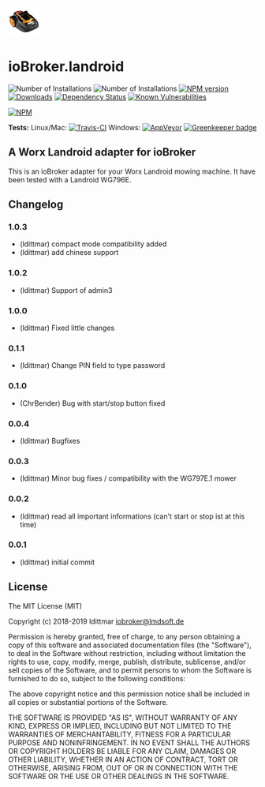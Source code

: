 ![Logo](admin/landroid.png)
# ioBroker.landroid

![Number of Installations](http://iobroker.live/badges/landroid-installed.svg) ![Number of Installations](http://iobroker.live/badges/landroid-stable.svg) [![NPM version](http://img.shields.io/npm/v/iobroker.landroid.svg)](https://www.npmjs.com/package/iobroker.landroid)
[![Downloads](https://img.shields.io/npm/dm/iobroker.landroid.svg)](https://www.npmjs.com/package/iobroker.landroid)
[![Dependency Status](https://img.shields.io/david/iobroker-community-adapters/iobroker.landroid.svg)](https://david-dm.org/iobroker-community-adapters/iobroker.landroid)
[![Known Vulnerabilities](https://snyk.io/test/github/iobroker-community-adapters/ioBroker.landroid/badge.svg)](https://snyk.io/test/github/iobroker-community-adapters/ioBroker.landroid)

[![NPM](https://nodei.co/npm/iobroker.landroid.png?downloads=true)](https://nodei.co/npm/iobroker.landroid/)

**Tests:** Linux/Mac: [![Travis-CI](http://img.shields.io/travis/iobroker-community-adapters/ioBroker.landroid/master.svg)](https://travis-ci.org/iobroker-community-adapters/ioBroker.landroid)
Windows: [![AppVeyor](https://ci.appveyor.com/api/projects/status/github/iobroker-community-adapters/ioBroker.landroid?branch=master&svg=true)](https://ci.appveyor.com/project/iobroker-community-adapters/ioBroker-landroid/) 
[![Greenkeeper badge](https://badges.greenkeeper.io/iobroker-community-adapters/ioBroker.landroid.svg)](https://greenkeeper.io/)


## A Worx Landroid adapter for ioBroker

This is an ioBroker adapter for your Worx Landroid mowing machine. It have been tested with a Landroid WG796E.

## Changelog

### 1.0.3
* (ldittmar) compact mode compatibility added
* (ldittmar) add chinese support

### 1.0.2
* (ldittmar) Support of admin3

### 1.0.0
* (ldittmar) Fixed little changes

### 0.1.1
* (ldittmar) Change PIN field to type password

### 0.1.0
* (ChrBender) Bug with start/stop button fixed

### 0.0.4
* (ldittmar) Bugfixes

### 0.0.3
* (ldittmar) Minor bug fixes / compatibility with the WG797E.1 mower

### 0.0.2
* (ldittmar) read all important informations (can't start or stop ist at this time)

### 0.0.1
* (ldittmar) initial commit

## License
The MIT License (MIT)

Copyright (c) 2018-2019 ldittmar <iobroker@lmdsoft.de>

Permission is hereby granted, free of charge, to any person obtaining a copy
of this software and associated documentation files (the "Software"), to deal
in the Software without restriction, including without limitation the rights
to use, copy, modify, merge, publish, distribute, sublicense, and/or sell
copies of the Software, and to permit persons to whom the Software is
furnished to do so, subject to the following conditions:

The above copyright notice and this permission notice shall be included in
all copies or substantial portions of the Software.

THE SOFTWARE IS PROVIDED "AS IS", WITHOUT WARRANTY OF ANY KIND, EXPRESS OR
IMPLIED, INCLUDING BUT NOT LIMITED TO THE WARRANTIES OF MERCHANTABILITY,
FITNESS FOR A PARTICULAR PURPOSE AND NONINFRINGEMENT. IN NO EVENT SHALL THE
AUTHORS OR COPYRIGHT HOLDERS BE LIABLE FOR ANY CLAIM, DAMAGES OR OTHER
LIABILITY, WHETHER IN AN ACTION OF CONTRACT, TORT OR OTHERWISE, ARISING FROM,
OUT OF OR IN CONNECTION WITH THE SOFTWARE OR THE USE OR OTHER DEALINGS IN
THE SOFTWARE.
